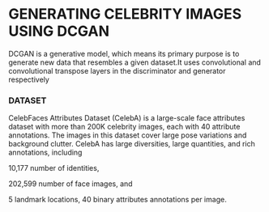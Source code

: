 # GENERATING CELEBRITY IMAGES USING DCGAN
DCGAN is a generative model, which means its primary
purpose is to generate new data that resembles a given
dataset.It uses convolutional and convolutional transpose
layers in the discriminator and generator respectively
### DATASET

CelebFaces Attributes Dataset (CelebA) is a large-scale face attributes dataset with more than 200K celebrity images, each with 40 attribute annotations. The images in this dataset cover large pose variations and background clutter. CelebA has large diversities, large quantities, and rich annotations, including

10,177 number of identities,

202,599 number of face images, and

5 landmark locations, 40 binary attributes annotations per image.
